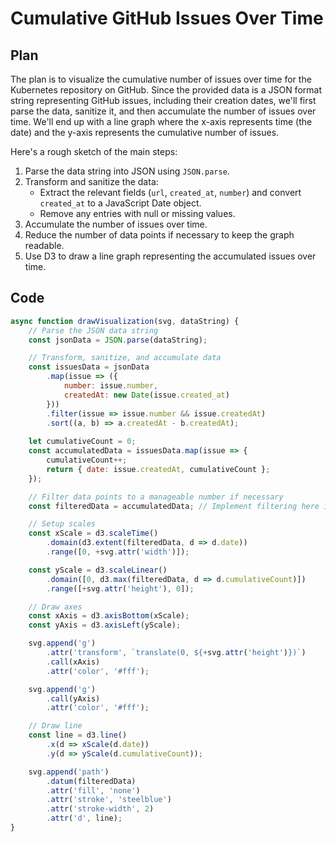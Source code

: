 # Cumulative GitHub Issues Over Time

## Plan
The plan is to visualize the cumulative number of issues over time for the Kubernetes repository on GitHub. Since the provided data is a JSON format string representing GitHub issues, including their creation dates, we'll first parse the data, sanitize it, and then accumulate the number of issues over time. We'll end up with a line graph where the x-axis represents time (the date) and the y-axis represents the cumulative number of issues.

Here's a rough sketch of the main steps:
1. Parse the data string into JSON using `JSON.parse`.
2. Transform and sanitize the data:
   - Extract the relevant fields (`url`, `created_at`, `number`) and convert `created_at` to a JavaScript Date object.
   - Remove any entries with null or missing values.
3. Accumulate the number of issues over time.
4. Reduce the number of data points if necessary to keep the graph readable.
5. Use D3 to draw a line graph representing the accumulated issues over time.

## Code
```javascript
async function drawVisualization(svg, dataString) {
    // Parse the JSON data string
    const jsonData = JSON.parse(dataString);

    // Transform, sanitize, and accumulate data
    const issuesData = jsonData
        .map(issue => ({ 
            number: issue.number, 
            createdAt: new Date(issue.created_at)
        }))
        .filter(issue => issue.number && issue.createdAt)
        .sort((a, b) => a.createdAt - b.createdAt);
    
    let cumulativeCount = 0;
    const accumulatedData = issuesData.map(issue => {
        cumulativeCount++;
        return { date: issue.createdAt, cumulativeCount };
    });

    // Filter data points to a manageable number if necessary
    const filteredData = accumulatedData; // Implement filtering here if needed

    // Setup scales
    const xScale = d3.scaleTime()
        .domain(d3.extent(filteredData, d => d.date))
        .range([0, +svg.attr('width')]);

    const yScale = d3.scaleLinear()
        .domain([0, d3.max(filteredData, d => d.cumulativeCount)])
        .range([+svg.attr('height'), 0]);

    // Draw axes
    const xAxis = d3.axisBottom(xScale);
    const yAxis = d3.axisLeft(yScale);

    svg.append('g')
        .attr('transform', `translate(0, ${+svg.attr('height')})`)
        .call(xAxis)
        .attr('color', '#fff');

    svg.append('g')
        .call(yAxis)
        .attr('color', '#fff');

    // Draw line
    const line = d3.line()
        .x(d => xScale(d.date))
        .y(d => yScale(d.cumulativeCount));

    svg.append('path')
        .datum(filteredData)
        .attr('fill', 'none')
        .attr('stroke', 'steelblue')
        .attr('stroke-width', 2)
        .attr('d', line);
}
```